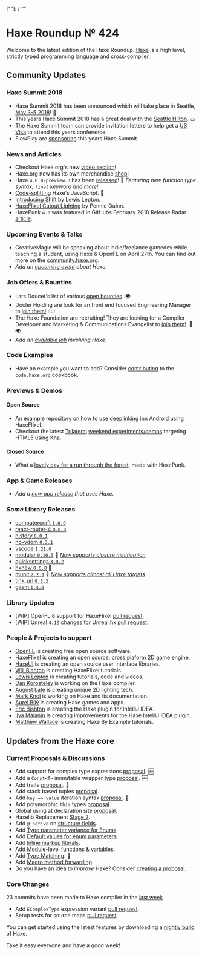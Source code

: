 [_template]: ../templates/roundup.html
[date]: / "2018-03-22 13:27:00"
[modified]: / "2018-03-22 13:53:00"
[published]: / "2018-03-22 14:00:00"
[description]: / "The latest news covering the Haxe community, featuring upcoming talks, the latest HaxeLib releases, game previews and lots more!"
[“”]: / “”

# Haxe Roundup № 424

Welcome to the latest edition of the Haxe Roundup. [Haxe](http://haxe.org/?utm_source=haxe.io) is a high level, strictly typed programming language and cross-compiler.

## Community Updates

### Haxe Summit 2018

- Haxe Summit 2018 has been announced which will take place in Seattle, [May 3-5 2018](https://summit.haxe.org/us/2018/)! :tada:
- This years Haxe Summit 2018 has a great deal with the [Seattle Hilton](https://twitter.com/HaxeSummit/status/953767955338354689). :dollar:
- The Haxe Summit team can provide invitation letters to help get a [US Visa](https://twitter.com/HaxeSummit/status/955646774101897216) to attend this years conference.
- FlowPlay are [sponsoring](http://markets.businessinsider.com/news/stocks/FlowPlay-to-Bring-Inaugural-U-S-Haxe-Summit-to-Seattle-1014968271) this years Haxe Summit.

### News and Articles

- Checkout Haxe.org's new [video section](https://haxe.org/videos/)!
- Haxe.org now has its own merchandise [shop](https://haxe.org/foundation/shop/#!/)!
- Haxe `4.0.0-preview.3` has been [released](https://haxe.org/download/version/4.0.0-preview.3/)! :tada: _Featuring new function type syntax, `final` keyword and more!_
- [Code-splitting](http://philippe.elsass.me/2018/03/code-splitting-haxes-javascript/) Haxe's JavaScript. :star2:
- [Introducing Shift](https://lewislepton.com/blog/2018/03/18/introducing-shift/) by Lewis Lepton.
- [HaxeFlixel Cutout Lighting](https://pennie-quinn.github.io/2018-03-15--haxeflixel-lighting-adventure.html) by Pennie Quinn.
- HaxePunk `4.0` was featured in GitHubs February 2018 Release Radar [article](https://blog.github.com/2018-03-08-release-radar-february-2018/#haxepunk-40).

### Upcoming Events & Talks

- CreativeMagic will be speaking about indie/freelance gamedev while teaching a student, using Haxe & OpenFL on April 27th. You can find out more on the [community.haxe.org](https://community.haxe.org/t/event-game-dev-event-in-tokyo/512/1).
- _Add an [upcoming event](https://github.com/skial/haxe.io/labels/events) about Haxe._

### Job Offers & Bounties

- Lars Doucet's list of various [open bounties](https://github.com/larsiusprime/larsBounties/issues). :earth_africa:
- Docler Holding are look for an front end focused Engineering Manager to [join them!](https://doclerholding.recruitee.com/o/engineering-manager-focus-frontend-haxe) :lu:
- The Haxe Foundation are recruiting! They are looking for a Compiler Developer and Marketing & Communications Evangelist to [join them!](https://haxe.org/blog/hf-is-recruiting/). :star2: :earth_africa:
- _Add an [available job](https://github.com/skial/haxe.io/labels/jobs) involving Haxe_.

### Code Examples

- Have an example you want to add? Consider [contributing](https://github.com/HaxeFoundation/code-cookbook#contributing-articles) to the `code.haxe.org` cookbook.

### Previews & Demos

#### Open Source

- An [example](https://github.com/Tembac/DeepLinkingHaxeflixelExample) repository on how to use [deeplinking](https://developer.android.com/training/app-links/deep-linking.html) inn Android using HaxeFlixel.
- Checkout the latest [Trilateral](https://github.com/nanjizal/Trilateral) [weekend experiments/demos](https://twitter.com/Nanjizal_net/status/975783807684136960) targeting HTML5 using Kha.

#### Closed Source

- What a [lovely day for a run through the forest](https://twitter.com/bendmorris/status/974694447194648577), made with HaxePunk.

### App & Game Releases

- _Add a [new app release](https://github.com/skial/haxe.io/labels/next-roundup) that uses Haxe._

### _Some_ Library Releases

- [computercraft `1.0.0`](http://lib.haxe.org/p/computercraft)
- [react-router-4 `0.0.3`](http://lib.haxe.org/p/react-router-4)
- [history `0.0.1`](http://lib.haxe.org/p/history)
- [no-vdom `0.3.1`](http://lib.haxe.org/p/no-vdom)
- [vscode `1.21.0`](http://lib.haxe.org/p/vscode)
- [modular `0.10.5`](http://lib.haxe.org/p/modular) :star2: _[Now supports closure minification](https://twitter.com/elsassph/status/974767476750934017)_
- [quicksettings `3.0.2`](http://lib.haxe.org/p/quicksettings)
- [hxnew `0.0.8`](http://lib.haxe.org/p/hxnew) :star2:
- [munit `2.2.1`](http://lib.haxe.org/p/munit) :star2: _[Now supports almost all Haxe targets](https://twitter.com/elsassph/status/974784883087347713)_
- [tink_url `0.3.3`](http://lib.haxe.org/p/tink_url)
- [gasm `1.4.0`](http://lib.haxe.org/p/gasm)

### Library Updates

- [WIP] OpenFL 8 support for HaxeFlixel [pull request](https://github.com/HaxeFlixel/flixel/pull/2136).
- [WIP] Unreal `4.19` changes for Unreal.hx [pull request](https://github.com/proletariatgames/unreal.hx/pull/81).

### People & Projects to support

- [OpenFL](https://www.patreon.com/openfl) is creating free open source software.
- [HaxeFlixel](https://www.patreon.com/haxeflixel) is creating an open source, cross plaform 2D game engine.
- [HaxeUI](https://www.patreon.com/haxeui) is creating an open source user interface libraries.
- [Will Blanton](https://www.patreon.com/x01010111) is creating HaxeFlixel tutorials.
- [Lewis Lepton](https://www.patreon.com/lewislepton) is creating tutorials, code and videos.
- [Dan Korostelev](https://www.patreon.com/nadako) is working on the Haxe compiler.
- [August Late](http://www.patreon.com/augustlate) is creating unique 2D lighting tech.
- [Mark Knol](https://www.patreon.com/markknol) is working on Haxe and its documentation.
- [Aurel Bílý](https://www.patreon.com/Aurel300) is creating Haxe games and apps.
- [Eric Bishton](https://www.patreon.com/EricBishton) is creating the Haxe plugin for IntelliJ IDEA.
- [Ilya Malanin](https://www.patreon.com/mayakwd) is creating improvements for the Haxe IntelliJ IDEA plugin.
- [Matthew Wallace](https://www.patreon.com/haxeexamples) is creating Haxe By Example tutorials.

## Updates from the Haxe core

### Current Proposals & Discussions

- Add support for complex type expressions [proposal](https://github.com/HaxeFoundation/haxe-evolution/pull/44). :new:
- Add a `Const<T>` immutable wrapper type [proposal](https://github.com/HaxeFoundation/haxe-evolution/pull/41). :new:
- Add traits [proposal](https://github.com/HaxeFoundation/haxe-evolution/pull/40). :star2:
- Add stack based tuples [proposal](https://github.com/HaxeFoundation/haxe-evolution/pull/38).
- Add `key => value` iteration syntax [proposal](https://github.com/HaxeFoundation/haxe-evolution/pull/37). :star2:
- Add polymorphic `this` types [proposal](https://github.com/HaxeFoundation/haxe-evolution/pull/36).
- Global using at declaration site [proposal](https://github.com/HaxeFoundation/haxe-evolution/issues/35).
- Haxelib Replacement [Stage 2](https://github.com/HaxeFoundation/haxe-evolution/issues/34).
- Add `@:native` on [structure fields](https://github.com/HaxeFoundation/haxe-evolution/pull/32).
- Add [Type parameter variance for Enums](https://github.com/HaxeFoundation/haxe-evolution/pull/28).
- Add [Default values for enum parameters](https://github.com/HaxeFoundation/haxe-evolution/issues/27).
- Add [Inline markup literals](https://github.com/HaxeFoundation/haxe-evolution/pull/26).
- Add [Module-level functions & variables](https://github.com/HaxeFoundation/haxe-evolution/pull/24).
- Add [Type Matching](https://github.com/HaxeFoundation/haxe-evolution/pull/20). :star2:
- Add [Macro method forwarding](https://github.com/HaxeFoundation/haxe-evolution/pull/18).
- Do you have an idea to _improve_ Haxe? Consider [creating a proposal].

### Core Changes

23 commits have been made to Haxe compiler in the [last week].

- Add `EComplexType` expression variant [pull request](https://github.com/HaxeFoundation/haxe/pull/6913).
- Setup tests for source maps [pull request](https://github.com/HaxeFoundation/haxe/pull/6914).

You can get started using the latest features by downloading a [nightly build] of Haxe.

Take it easy everyone and have a good week!

[last week]: https://github.com/issues?utf8=%E2%9C%93&q=closed%3A2018-03-15..2018-03-22+org%3Ahaxefoundation+is%3Aclosed+
[nightly build]: http://build.haxe.org
[creating a proposal]: https://github.com/HaxeFoundation/haxe-evolution
